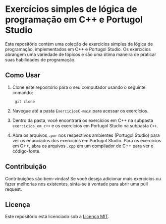 # Exercícios simples de lógica de programação em C++ e Portugol Studio

Este repositório contém uma coleção de exercícios simples de lógica de programação, implementados em C++ e Portugol Studio. Os exercícios abrangem uma variedade de tópicos e são uma ótima maneira de praticar suas habilidades de programação.

## Como Usar

1. Clone este repositório para o seu computador usando o seguinte comando:

        git clone

2. Navegue até a pasta `ExerciciosC-main` para acessar os exercícios.

3. Dentro da pasta, você encontrará os exercícios em C++ na subpasta `exercicios_em_c++` e os exercícios em Portugol Studio na subpasta `C++`.

4. Abra os arquivos `.por` nos respectivos ambientes (Portugol Studio) para ver os enunciados dos exercícios em Portugol Studio. Para os exercícios em C++, abra os arquivos `.cpp` em um compilador de C++ para ver o código-fonte.

## Contribuição

Contribuições são bem-vindas! Se você deseja adicionar mais exercícios ou fazer melhorias nos existentes, sinta-se à vontade para abrir uma pull request.

## Licença

Este repositório está licenciado sob a [Licença MIT](LICENSE).
